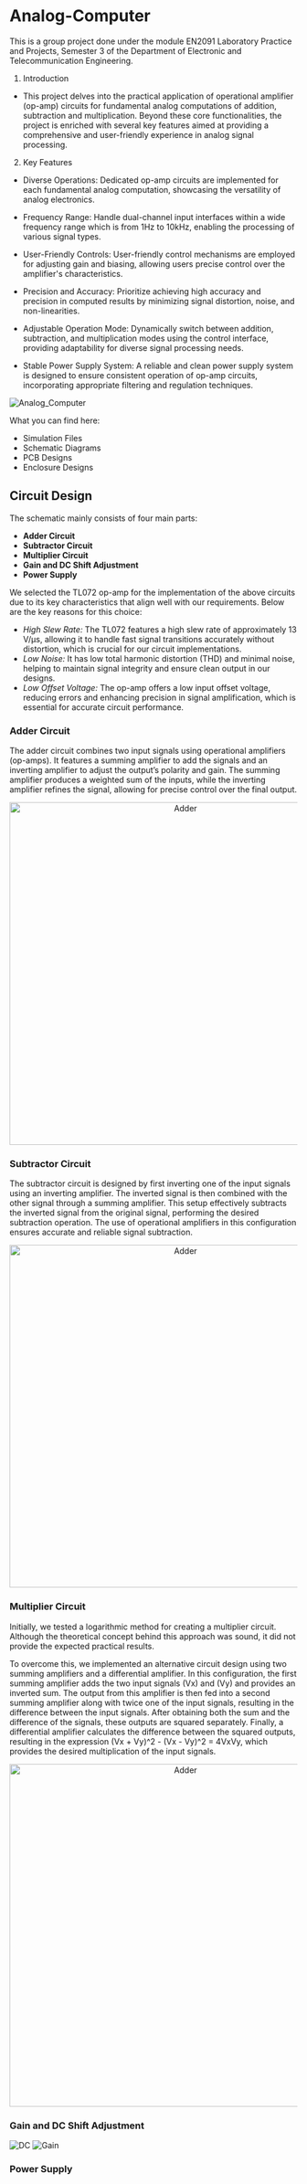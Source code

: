 # Analog-Computer

This is a group project done under the module EN2091 Laboratory Practice and Projects, Semester 3 of the Department of Electronic and Telecommunication Engineering.

1. Introduction
   
- This project delves into the practical application of operational amplifier (op-amp) circuits for fundamental analog computations of addition, subtraction and multiplication. Beyond these core functionalities, the project is enriched with several key features aimed at providing a comprehensive and user-friendly experience in analog signal processing.

2. Key Features

- Diverse Operations: Dedicated op-amp circuits are implemented for each fundamental analog computation, showcasing the versatility of analog electronics.
  
- Frequency Range: Handle dual-channel input interfaces within a wide frequency range which is from 1Hz to 10kHz, enabling the processing of various signal types.
  
- User-Friendly Controls: User-friendly control mechanisms are employed for adjusting gain and biasing, allowing users precise control over the amplifier's characteristics.
  
- Precision and Accuracy: Prioritize achieving high accuracy and precision in computed results by minimizing signal distortion, noise, and non-linearities.
  
- Adjustable Operation Mode: Dynamically switch between addition, subtraction, and multiplication modes using the control interface, providing adaptability for diverse signal processing needs.
  
- Stable Power Supply System: A reliable and clean power supply system is designed to ensure consistent operation of op-amp circuits, incorporating appropriate filtering and regulation techniques.

![Analog_Computer](https://github.com/NilupuleeA/Analog-Computer/assets/153465850/b66c465d-21d6-482b-95f7-0a090533c900)

What you can find here:

- Simulation Files
- Schematic Diagrams
- PCB Designs
- Enclosure Designs
  
## Circuit Design

The schematic mainly consists of four main parts:

- **Adder Circuit**
- **Subtractor Circuit**
- **Multiplier Circuit**
- **Gain and DC Shift Adjustment**
- **Power Supply**

We selected the TL072 op-amp for the implementation of the above circuits due to its key characteristics that align well with our requirements. Below are the key reasons for this choice:

- *High Slew Rate:* The TL072 features a high slew rate of approximately 13 V/µs, allowing it to handle fast signal transitions accurately without distortion, which is crucial for our circuit implementations.
- *Low Noise:* It has low total harmonic distortion (THD) and minimal noise, helping to maintain signal integrity and ensure clean output in our designs.
- *Low Offset Voltage:* The op-amp offers a low input offset voltage, reducing errors and enhancing precision in signal amplification, which is essential for accurate circuit performance.

### Adder Circuit

The adder circuit combines two input signals using operational amplifiers (op-amps). It features a summing amplifier to add the signals and an inverting amplifier to adjust the output’s polarity and gain. The summing amplifier produces a weighted sum of the inputs, while the inverting amplifier refines the signal, allowing for precise control over the final output.

<p align="center">
  <img src="https://github.com/user-attachments/assets/9e944806-271d-4481-b9cb-2fa1dc64b246" alt="Adder" width="600"/>
</p>

### Subtractor Circuit

The subtractor circuit is designed by first inverting one of the input signals using an inverting amplifier. The inverted signal is then combined with the other signal through a summing amplifier. This setup effectively subtracts the inverted signal from the original signal, performing the desired subtraction operation. The use of operational amplifiers in this configuration ensures accurate and reliable signal subtraction.

<p align="center">
  <img src="https://github.com/user-attachments/assets/3bea2f84-4499-440b-9041-86f808dd073d" alt="Adder" width="600"/>
</p>

### Multiplier Circuit

Initially, we tested a logarithmic method for creating a multiplier circuit. Although the theoretical concept behind this approach was sound, it did not provide the expected practical results.

To overcome this, we implemented an alternative circuit design using two summing amplifiers and a differential amplifier. In this configuration, the first summing amplifier adds the two input signals \(Vx\) and \(Vy\) and provides an inverted sum. The output from this amplifier is then fed into a second summing amplifier along with twice one of the input signals, resulting in the difference between the input signals. After obtaining both the sum and the difference of the signals, these outputs are squared separately. Finally, a differential amplifier calculates the difference between the squared outputs, resulting in the expression \(Vx + Vy)^2 - (Vx - Vy)^2 = 4VxVy, which provides the desired multiplication of the input signals.

<p align="center">
  <img src="https://github.com/user-attachments/assets/24d5f9cd-76cf-4813-b381-2cc11cbb1ed1" alt="Adder" width="600"/>
</p>

### Gain and DC Shift Adjustment
![DC](https://github.com/user-attachments/assets/4e128993-1ed5-4153-86eb-dc8d122371be)
![Gain](https://github.com/user-attachments/assets/e246b901-ba9e-4014-b847-f5cd2cc5259f)

### Power Supply

